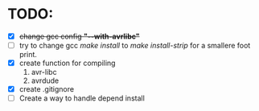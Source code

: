 # TODO:
- [x] ~~change gcc config **"--with-avrlibc"**~~
- [ ] try to change gcc _make install_ to _make install-strip_ for a smallere foot print. 
- [x] create function for compiling
	1. avr-libc
	2. avrdude
- [x] create .gitignore
- [ ] Create a way to handle depend install
